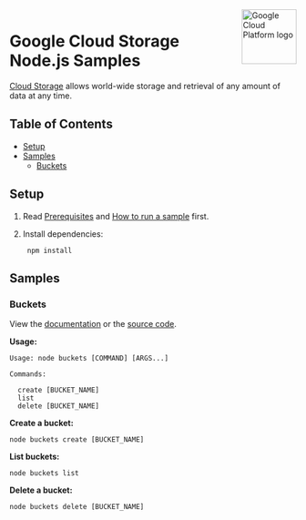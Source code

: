 <img src="https://avatars2.githubusercontent.com/u/2810941?v=3&s=96" alt="Google Cloud Platform logo" title="Google Cloud Platform" align="right" height="96" width="96"/>

# Google Cloud Storage Node.js Samples

[Cloud Storage][storage_docs] allows world-wide storage and retrieval of any
amount of data at any time.

[storage_docs]: https://cloud.google.com/storage/docs/

## Table of Contents

* [Setup](#setup)
* [Samples](#samples)
  * [Buckets](#buckets)

## Setup

1. Read [Prerequisites][prereq] and [How to run a sample][run] first.
1. Install dependencies:

        npm install

[prereq]: ../README.md#prerequisities
[run]: ../README.md#how-to-run-a-sample

## Samples

### Buckets

View the [documentation][buckets_docs] or the [source code][buckets_code].

__Usage:__

```
Usage: node buckets [COMMAND] [ARGS...]

Commands:

  create [BUCKET_NAME]
  list
  delete [BUCKET_NAME]
```

__Create a bucket:__

    node buckets create [BUCKET_NAME]

__List buckets:__

    node buckets list

__Delete a bucket:__

    node buckets delete [BUCKET_NAME]

[buckets_docs]: https://cloud.google.com/storage/docs/json_api/v1/json-api-nodejs-samples
[buckets_code]: buckets.js
